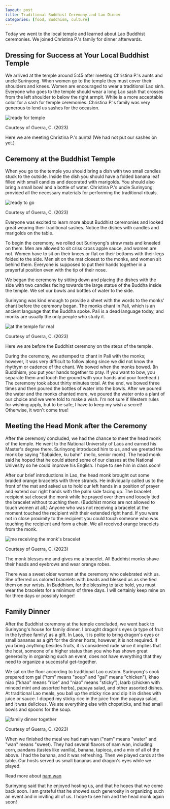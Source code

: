 ```yaml
---
layout: post
title: Traditional Buddhist Ceremony and Lao Dinner
categories: [food, Buddhism, culture]
---
```


Today we went to the local temple and learned about Lao Buddhist ceremonies. We joined Christina P.'s family for dinner afterwards. 

## Dressing for Success at Your Local Buddhist Temple

We arrived at the temple around 5:45 after meeting Christina P.'s aunts and uncle Surinyong. When women go to the temple they must cover their shoulders and knees. Women are encouraged to wear a traditional Lao sinh. Everyone who goes to the temple should wear a long Lao sash that crosses from the left shoulder to below the right armpit. White is a more acceptable color for a sash for temple ceremonies. Christina P.'s family was very generous to lend us sashes for the occasion.

![ready for temple](https://lh3.googleusercontent.com/pw/AIL4fc-VXFgVmiQbL_A24gjwmBQRYyxmID3ytNoU2Vzf27cf778ZlGsBTfY2GKuGKLnCD0jk6_j7SOgkH0aDrqagPPpHcxJU4zFs3xznjOsI_AfxEWg_9j03=w1000)

Courtesy of Guerra, C. (2023)

Here we are meeting Christina P.'s aunts! (We had not put our sashes on yet.)

## Ceremony at the Buddhist Temple

When you go to the temple you should bring a dish with two small candles stuck to the outside. Inside the dish you should have a folded banana leaf filled with small candles and decorated with marigolds. You should also bring a small bowl and a bottle of water. Christina P.'s uncle Surinyong provided all the necessary materials for performing the traditional rituals. 

![ready to go](https://lh3.googleusercontent.com/pw/AIL4fc8z_CYmvzlexLPaMSRs9UEAU5tvZvRudqF1QN-qmTqQlN7_wEQ3ZfYnJ8KE2-lFDpkFeSf7xaPIASWBjMHPd7RVhbLsUZadX9DMxyQ_0OEVDOP-v8VQ=w1000)

Courtesy of Guerra, C. (2023)

Everyone was excited to learn more about Buddhist ceremonies and looked great wearing their traditional sashes. Notice the dishes with candles and marigolds on the table. 

To begin the ceremony, we rolled out Surinyong's straw mats and kneeled on them. Men are allowed to sit criss cross apple sauce, and women are not. Women have to sit on their knees or flat on their bottoms with their legs folded to the side. Men sit on the mat closest to the monks, and women sit behind them. Everyone is supposed to put their hands together in a prayerful position even with the tip of their nose. 

We began the ceremony by sitting down and placing the dishes with the side with two candles facing towards the large statue of the Buddha inside the temple. We set our bowls and bottles of water to the side. 

Surinyong was kind enough to provide a sheet with the words to the monks' chant before the ceremony began. The monks chant in Pali, which is an ancient language that the Buddha spoke. Pali is a dead language today, and monks are usually the only people who study it. 

![at the temple for real](https://lh3.googleusercontent.com/pw/AIL4fc-b3zHia0AfjF3QLN1XD_x5WLMRp2XXGu2S5MfO1H4O0G4bVvfd8W9MGZ1FwQzU0xT5kZe1j0Ssv8OiZXuBpzPttA_S6RI9DYbVml7PduNOY3AqwFdz=w1000)

Courtesy of Guerra, C. (2023)

Here we are before the Buddhist ceremony on the steps of the temple. 

During the ceremony, we attemped to chant in Pali with the monks; however, it was very difficult to follow along since we did not know the rhythym or cadence of the chant. We bowed when the monks bowed. (In Buddhism, you put your hands together to pray. If you want to bow, you separate them and touch the ground with your hands and your forehead.) The ceremony took about thirty minutes total. At the end, we bowed three times and then poured the bottles of water into the bowls. After we poured the water and the monks chanted more, we poured the water onto a plant of our choice and we were told to make a wish. I'm not sure if Western rules for wishing apply, but to be safe, I have to keep my wish a secret! Otherwise, it won't come true!

## Meeting the Head Monk after the Ceremony

After the ceremony concluded, we had the chance to meet the head monk of the temple. He went to the National University of Laos and earned his Master's degree there. Surinyong introduced him to us, and we greeted the monk by saying "Sabaidee, ku bahn" (hello, senior monk). The head monk said he hoped that he could attend some of our classes at the National Univesity so he could improve his English. I hope to see him in class soon!

After our brief introductions in Lao, the head monk brought out some braided orange bracelets with three strands. He individually called us to the front of the mat and asked us to hold our left hands in a position of prayer and extend our right hands with the palm side facing up. The bracelet recipient sat closest the monk while he prayed over them and loosely tied the bracelet without touching them. (Buddhist monks are not allowed to touch women at all.) Anyone who was not receiving a bracelet at the moment touched the recipient with their extended right hand. If you were not in close proximity to the recipient you could touch someone who was touching the recipient and form a chain. We all received orange bracelets from the monk. 

![me receiving the monk's bracelet](https://lh3.googleusercontent.com/pw/AIL4fc97oD7HVddJodVVO_TeYAWTjJznT6f2Ea1UG7UkXay19uHQqnmDixeunqlK6x4tztEhVxC4FIG8O-45gG9KoE76AhldbhjB8DMCqNHWlqUMblAmv_xd=w1000)

Courtesy of Guerra, C. (2023)

The monk blesses me and gives me a bracelet. All Buddhist monks shave their heads and eyebrows and wear orange robes. 

There was a sweet older woman at the ceremony who celebrated with us. She offerred us colored bracelets with beads and blessed us as she tied them on our wrists. In Buddhism, for the blessing to take hold, you must wear the bracelets for a minimum of three days. I will certainly keep mine on for three days or possibly longer!

## Family Dinner

After the Buddhist ceremony at the temple concluded, we went back to Surinyong's house for family dinner. I brought dragon's eyes (a type of fruit in the lychee family) as a gift. In Laos, it is polite to bring dragon's eyes or small bananas as a gift for the dinner hosts; however, it is not required. If you bring anything besides fruits, it is considered rude since it implies that the host, someone of a higher status than you who has shown great generosity in organizing such an event, does not have everything that they need to organize a successful get-together.

We sat on the floor according to traditional Lao custom. Surinyong's cook prepared tom gai ("tom" means "soup" and "gai" means "chicken"), khao niao ("khao" means "rice" and "niao" means "sticky"), laarb (chicken with minced mint and assorted herbs), papaya salad, and other assorted dishes. At traditional Lao meals, you ball up the sticky rice and dip it in dishes with juice or sauce. I dipped my sticky rice in the juice from the papaya salad, and it was delicious. We ate everything else with chopsticks, and had small bowls and spoons for the soup. 

![family dinner together](https://lh3.googleusercontent.com/pw/AIL4fc_xd93FY5NcPOlRJ5C7LQZ-AMAZra3MFnN7m3dBXctB8dC29GtmuUb9sH3VqdYYl2m-mQ0HEB9yzBBbC6wrq7IGNvT8Is_zpPLx2Q3yB5S6ND5WvlEv=w1000)

Courtesy of Guerra, C. (2023)

When we finished the meal we had nam wan ("nam" means "water" and "wan" means "sweet). They had several flavors of nam wan, including: corn, pandans (tastes like vanilla), banana, tapioca, and a mix of all of the above. I had the banana, and it was refreshing. Then we played cards at the table. Our hosts served us small bananas and dragon's eyes while we played. 

Read more about [nam wan](https://cgguerra.github.io/live-laugh-laos/sights/food/language/2023/08/25/sabaidee/)

Surinyong said that he enjoyed hosting us, and that he hopes that we come back soon. I am grateful that he showed such generosity in organizing such an event and in inviting all of us. I hope to see him and the head monk again soon!

<!-- Hello and welcome. The only purpose of this post is to greet you when your site comes alive for the first time.  
This post will demonstrate some of the more common content & elements found in posts.  
Feel free to delete this post when you are ready to publish your first post.  

Lorem ipsum dolor sit amet, consectetur adipiscing elit. Fusce bibendum neque eget nunc mattis eu sollicitudin enim tincidunt. Vestibulum lacus tortor, ultricies id dignissim ac, bibendum in velit.

## Some great heading (h2)

Proin convallis mi ac felis pharetra aliquam. Curabitur dignissim accumsan rutrum. In arcu magna, aliquet vel pretium et, molestie et arcu.


Mauris lobortis nulla et felis ullamcorper bibendum. Phasellus et hendrerit mauris. Proin eget nibh a massa vestibulum pretium. Suspendisse eu nisl a ante aliquet bibendum quis a nunc. Praesent varius interdum vehicula. Aenean risus libero, placerat at vestibulum eget, ultricies eu enim. Praesent nulla tortor, malesuada adipiscing adipiscing sollicitudin, adipiscing eget est.

## Another great heading (h2)

Lorem ipsum dolor sit amet, consectetur adipiscing elit. Fusce bibendum neque eget nunc mattis eu sollicitudin enim tincidunt. Vestibulum lacus tortor, ultricies id dignissim ac, bibendum in velit.

### Some great subheading (h3)

Proin convallis mi ac felis pharetra aliquam. Curabitur dignissim accumsan rutrum. In arcu magna, aliquet vel pretium et, molestie et arcu. Mauris lobortis nulla et felis ullamcorper bibendum.

Phasellus et hendrerit mauris. Proin eget nibh a massa vestibulum pretium. Suspendisse eu nisl a ante aliquet bibendum quis a nunc.

### Some great subheading (h3)

Praesent varius interdum vehicula. Aenean risus libero, placerat at vestibulum eget, ultricies eu enim. Praesent nulla tortor, malesuada adipiscing adipiscing sollicitudin, adipiscing eget est.

> This quote will *change* your life. It will reveal the <i>secrets</i> of the universe, and all the wonders of humanity. Don't <em>misuse</em> it.

Lorem ipsum dolor sit amet, consectetur adipiscing elit. Fusce bibendum neque eget nunc mattis eu sollicitudin enim tincidunt.

### Some great subheading (h3)

Vestibulum lacus tortor, ultricies id dignissim ac, bibendum in velit. Proin convallis mi ac felis pharetra aliquam. Curabitur dignissim accumsan rutrum.

In arcu magna, aliquet vel pretium et, molestie et arcu. Mauris lobortis nulla et felis ullamcorper bibendum. Phasellus et hendrerit mauris.

#### You might want a sub-subheading (h4)

In arcu magna, aliquet vel pretium et, molestie et arcu. Mauris lobortis nulla et felis ullamcorper bibendum. Phasellus et hendrerit mauris.

In arcu magna, aliquet vel pretium et, molestie et arcu. Mauris lobortis nulla et felis ullamcorper bibendum. Phasellus et hendrerit mauris.

#### But it's probably overkill (h4)

In arcu magna, aliquet vel pretium et, molestie et arcu. Mauris lobortis nulla et felis ullamcorper bibendum. Phasellus et hendrerit mauris.

##### Could be a smaller sub-heading, `pacman` (h5)

In arcu magna, aliquet vel pretium et, molestie et arcu. Mauris lobortis nulla et felis ullamcorper bibendum. Phasellus et hendrerit mauris.

###### Small yet significant sub-heading  (h6)

In arcu magna, aliquet vel pretium et, molestie et arcu. Mauris lobortis nulla et felis ullamcorper bibendum. Phasellus et hendrerit mauris.

### Highlight the code please!!

{% highlight c %}
float Q_rsqrt( float number )
{
	long i;
	float x2, y;
	const float threehalfs = 1.5F;

	x2 = number * 0.5F;
	y  = number;
	i  = * ( long * ) &y;                       // evil floating point bit level hacking
	i  = 0x5f3759df - ( i >> 1 );               // what the fuck? 
	y  = * ( float * ) &i;
	y  = y * ( threehalfs - ( x2 * y * y ) );   // 1st iteration
//	y  = y * ( threehalfs - ( x2 * y * y ) );   // 2nd iteration, this can be removed

	return y;
}
{% endhighlight %}

### Oh hai, an unordered list!!

In arcu magna, aliquet vel pretium et, molestie et arcu. Mauris lobortis nulla et felis ullamcorper bibendum. Phasellus et hendrerit mauris.

- First item, yo
- Second item, dawg
- Third item, what what?!
- Fourth item, fo sheezy my neezy

### Oh hai, an ordered list!!

In arcu magna, aliquet vel pretium et, molestie et arcu. Mauris lobortis nulla et felis ullamcorper bibendum. Phasellus et hendrerit mauris.

1. First item, yo
2. Second item, dawg
3. Third item, what what?!
4. Fourth item, fo sheezy my neezy

## Headings are cool! (h2)

Proin eget nibh a massa vestibulum pretium. Suspendisse eu nisl a ante aliquet bibendum quis a nunc. Praesent varius interdum vehicula. Aenean risus libero, placerat at vestibulum eget, ultricies eu enim. Praesent nulla tortor, malesuada adipiscing adipiscing sollicitudin, adipiscing eget est.

Praesent nulla tortor, malesuada adipiscing adipiscing sollicitudin, adipiscing eget est.

Proin eget nibh a massa vestibulum pretium. Suspendisse eu nisl a ante aliquet bibendum quis a nunc.

### Tables

Title 1               | Title 2               | Title 3               | Title 4
--------------------- | --------------------- | --------------------- | ---------------------
lorem                 | lorem ipsum           | lorem ipsum dolor     | lorem ipsum dolor sit
lorem ipsum dolor sit | lorem ipsum dolor sit | lorem ipsum dolor sit | lorem ipsum dolor sit
lorem ipsum dolor sit | lorem ipsum dolor sit | lorem ipsum dolor sit | lorem ipsum dolor sit
lorem ipsum dolor sit | lorem ipsum dolor sit | lorem ipsum dolor sit | lorem ipsum dolor sit

Title 1 | Title 2 | Title 3 | Title 4
--- | --- | --- | ---
lorem | lorem ipsum | lorem ipsum dolor | lorem ipsum dolor sit
lorem ipsum dolor sit amet | lorem ipsum dolor sit amet consectetur | lorem ipsum dolor sit amet | lorem ipsum dolor sit
lorem ipsum dolor | lorem ipsum | lorem | lorem ipsum
lorem ipsum dolor | lorem ipsum dolor sit | lorem ipsum dolor sit amet | lorem ipsum dolor sit amet consectetur -->
